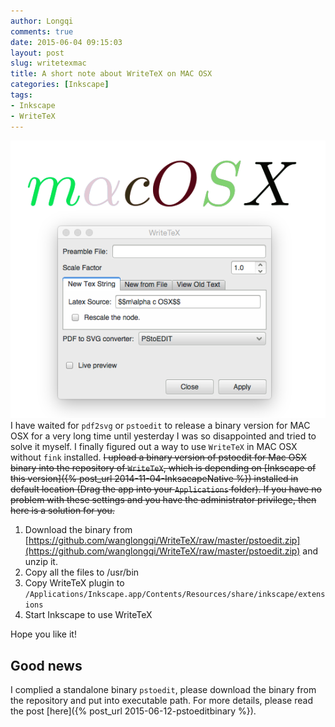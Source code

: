 ```yaml
---
author: Longqi
comments: true
date: 2015-06-04 09:15:03
layout: post
slug: writetexmac
title: A short note about WriteTeX on MAC OSX
categories: [Inkscape]
tags:
- Inkscape
- WriteTeX
---
```

![macwritetex](/public/images/macwritetex.png)
I have waited for `pdf2svg` or `pstoedit` to release a binary version for MAC OSX for a very long time until yesterday I was so disappointed and tried to solve it myself. I finally figured out a way to use `WriteTeX` in MAC OSX without `fink` installed. <del> I upload a binary version of pstoedit for Mac OSX binary into the repository of `WriteTeX`, which is depending on [Inkscape of this version]({% post_url 2014-11-04-InksacapeNative %}) installed in default location (Drag the app into your `Applications` folder). If you have no problem with these settings and you have the administrator privilege, then here is a solution for you.

1. Download the binary from [https://github.com/wanglongqi/WriteTeX/raw/master/pstoedit.zip](https://github.com/wanglongqi/WriteTeX/raw/master/pstoedit.zip) and unzip it.
2. Copy all the files to /usr/bin
3. Copy WriteTeX plugin to `/Applications/Inkscape.app/Contents/Resources/share/inkscape/extensions`
4. Start Inkscape to use WriteTeX

Hope you like it!</del>

## Good news
I complied a standalone binary `pstoedit`, please download the binary from the repository and put into executable path. For more details, please read the post [here]({% post_url 2015-06-12-pstoeditbinary %}).

